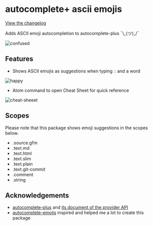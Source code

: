# autocomplete+ ascii emojis

<!-- [![Build Status](https://travis-ci.org/atom/autocomplete-emojis.svg?branch=master)](https://travis-ci.org/atom/autocomplete-emojis) -->

[View the changelog](https://github.com/samrose3/autocomplete-ascii-emoji/blob/master/CHANGELOG.md)

Adds ASCII emoji autocompletion to autocomplete-plus ¯\\\_(ツ)_/¯

![confused](https://www.dropbox.com/s/aob7bbq60lpnfuy/autocomplete-confused.gif?dl=1)

## Features

* Shows ASCII emojis as suggestions when typing ```:``` and a word

![happy](https://www.dropbox.com/s/9znfplu13tq62h3/autocomplete-happy.gif?dl=1)

* Atom command to open Cheat Sheet for quick reference

![cheat-sheeet](https://www.dropbox.com/s/6hfxs3e39a43h0y/autocomplete-cheat-sheet.gif?dl=1)


## Scopes

Please note that this package shows emoji suggestions in the scopes below.

* .source.gfm
* .text.md
* .text.html
* .text.slim
* .text.plain
* .text.git-commit
* .comment
* .string


## Acknowledgements

* [autocomplete-plus](https://atom.io/packages/autocomplete-plus) and
  [its document of the provider API](https://github.com/atom/autocomplete-plus/wiki/Provider-API)
* [autocomplete-emojis](https://github.com/atom/autocomplete-emojis) inspired and helped me a lot to create this package
